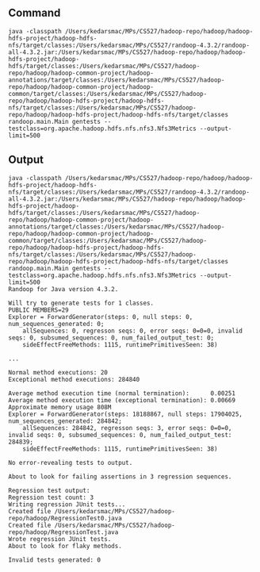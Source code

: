 ## Command

`java -classpath /Users/kedarsmac/MPs/CS527/hadoop-repo/hadoop/hadoop-hdfs-project/hadoop-hdfs-nfs/target/classes:/Users/kedarsmac/MPs/CS527/randoop-4.3.2/randoop-all-4.3.2.jar:/Users/kedarsmac/MPs/CS527/hadoop-repo/hadoop/hadoop-hdfs-project/hadoop-hdfs/target/classes:/Users/kedarsmac/MPs/CS527/hadoop-repo/hadoop/hadoop-common-project/hadoop-annotations/target/classes:/Users/kedarsmac/MPs/CS527/hadoop-repo/hadoop/hadoop-common-project/hadoop-common/target/classes:/Users/kedarsmac/MPs/CS527/hadoop-repo/hadoop/hadoop-hdfs-project/hadoop-hdfs-nfs/target/classes:/Users/kedarsmac/MPs/CS527/hadoop-repo/hadoop/hadoop-hdfs-project/hadoop-hdfs-nfs/target/classes randoop.main.Main gentests --testclass=org.apache.hadoop.hdfs.nfs.nfs3.Nfs3Metrics --output-limit=500`

## Output

```
java -classpath /Users/kedarsmac/MPs/CS527/hadoop-repo/hadoop/hadoop-hdfs-project/hadoop-hdfs-nfs/target/classes:/Users/kedarsmac/MPs/CS527/randoop-4.3.2/randoop-all-4.3.2.jar:/Users/kedarsmac/MPs/CS527/hadoop-repo/hadoop/hadoop-hdfs-project/hadoop-hdfs/target/classes:/Users/kedarsmac/MPs/CS527/hadoop-repo/hadoop/hadoop-common-project/hadoop-annotations/target/classes:/Users/kedarsmac/MPs/CS527/hadoop-repo/hadoop/hadoop-common-project/hadoop-common/target/classes:/Users/kedarsmac/MPs/CS527/hadoop-repo/hadoop/hadoop-hdfs-project/hadoop-hdfs-nfs/target/classes:/Users/kedarsmac/MPs/CS527/hadoop-repo/hadoop/hadoop-hdfs-project/hadoop-hdfs-nfs/target/classes randoop.main.Main gentests --testclass=org.apache.hadoop.hdfs.nfs.nfs3.Nfs3Metrics --output-limit=500
Randoop for Java version 4.3.2.

Will try to generate tests for 1 classes.
PUBLIC MEMBERS=29
Explorer = ForwardGenerator(steps: 0, null steps: 0, num_sequences_generated: 0;
    allSequences: 0, regresson seqs: 0, error seqs: 0=0=0, invalid seqs: 0, subsumed_sequences: 0, num_failed_output_test: 0;
    sideEffectFreeMethods: 1115, runtimePrimitivesSeen: 38)

...

Normal method executions: 20
Exceptional method executions: 284840

Average method execution time (normal termination):      0.00251
Average method execution time (exceptional termination): 0.00669
Approximate memory usage 808M
Explorer = ForwardGenerator(steps: 18188867, null steps: 17904025, num_sequences_generated: 284842;
    allSequences: 284842, regresson seqs: 3, error seqs: 0=0=0, invalid seqs: 0, subsumed_sequences: 0, num_failed_output_test: 284839;
    sideEffectFreeMethods: 1115, runtimePrimitivesSeen: 38)

No error-revealing tests to output.

About to look for failing assertions in 3 regression sequences.

Regression test output:
Regression test count: 3
Writing regression JUnit tests...
Created file /Users/kedarsmac/MPs/CS527/hadoop-repo/hadoop/RegressionTest0.java
Created file /Users/kedarsmac/MPs/CS527/hadoop-repo/hadoop/RegressionTest.java
Wrote regression JUnit tests.
About to look for flaky methods.

Invalid tests generated: 0
```
